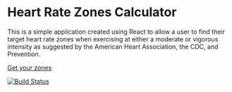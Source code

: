 # Heart Rate Zones Calculator


This is a simple application created using React to allow a user to find their target heart rate zones when exercising at either a moderate or vigorous intensity as suggested by the American Heart Association, the CDC, and Prevention.



 [Get your zones](https://heart-rate-zones-calculator.herokuapp.com/)

[![Build Status](https://travis-ci.org/CWShelly/heart_rate_zones.svg?branch=master)](https://travis-ci.org/CWShelly/heart_rate_zones)
